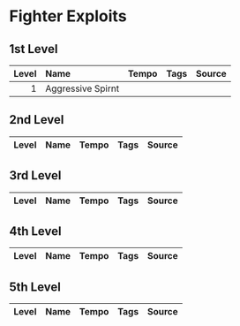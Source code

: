 # Fighter Exploits

## 1st Level

| Level | Name              | Tempo | Tags | Source |
| ----: | :---------------- | :---- | :--- | :----- |
|     1 | Aggressive Spirnt |       |      |        |

## 2nd Level

| Level | Name | Tempo | Tags | Source |
| ----: | :--- | :---- | :--- | :----- |

## 3rd Level

| Level | Name | Tempo | Tags | Source |
| ----: | :--- | :---- | :--- | :----- |

## 4th Level

| Level | Name | Tempo | Tags | Source |
| ----: | :--- | :---- | :--- | :----- |

## 5th Level

| Level | Name | Tempo | Tags | Source |
| ----: | :--- | :---- | :--- | :----- |
